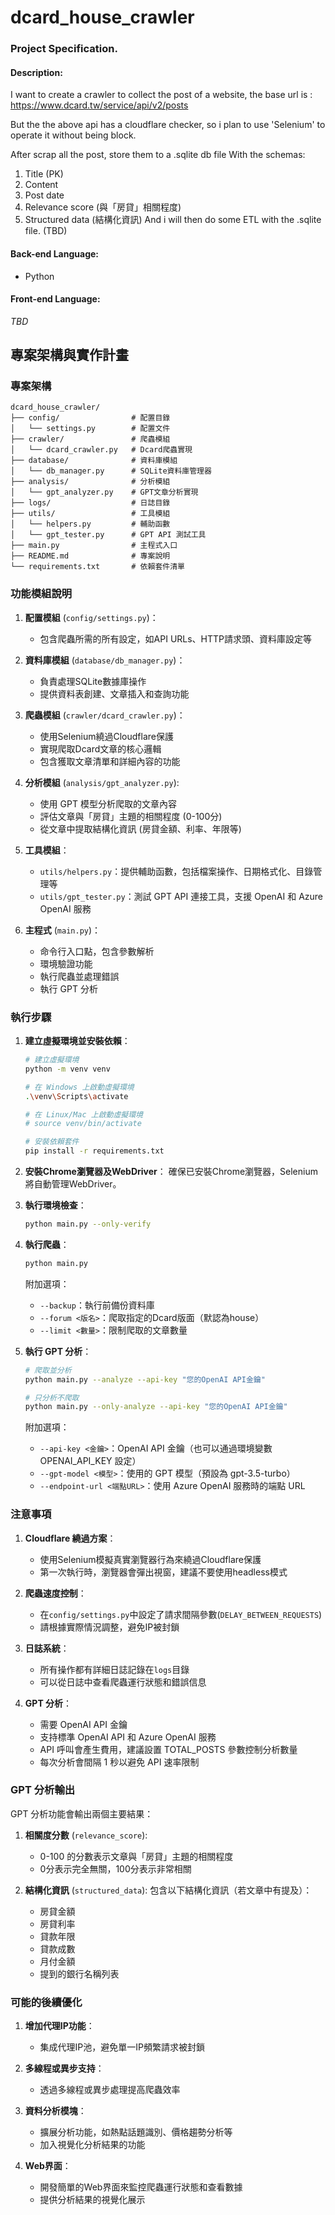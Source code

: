 # dcard_house_crawler

### Project Specification.
#### Description: 
I want to create a crawler to collect the post of a website, the base url is : https://www.dcard.tw/service/api/v2/posts

But the the above api has a cloudflare checker, so i plan to use 'Selenium' to operate it without being block.

After scrap all the post, store them to a .sqlite db file
With the schemas:
1. Title (PK)
1. Content
1. Post date
1. Relevance score (與「房貸」相關程度)
1. Structured data (結構化資訊)
And i will then do some ETL with the .sqlite file. (TBD)

#### Back-end Language:
- Python

#### Front-end Language:
*TBD*

## 專案架構與實作計畫

### 專案架構
```
dcard_house_crawler/
├── config/                # 配置目錄
│   └── settings.py        # 配置文件
├── crawler/               # 爬蟲模組
│   └── dcard_crawler.py   # Dcard爬蟲實現
├── database/              # 資料庫模組
│   └── db_manager.py      # SQLite資料庫管理器
├── analysis/              # 分析模組
│   └── gpt_analyzer.py    # GPT文章分析實現
├── logs/                  # 日誌目錄
├── utils/                 # 工具模組
│   └── helpers.py         # 輔助函數
│   └── gpt_tester.py      # GPT API 測試工具
├── main.py                # 主程式入口
├── README.md              # 專案說明
└── requirements.txt       # 依賴套件清單
```

### 功能模組說明

1. **配置模組** (`config/settings.py`)：
   - 包含爬蟲所需的所有設定，如API URLs、HTTP請求頭、資料庫設定等

2. **資料庫模組** (`database/db_manager.py`)：
   - 負責處理SQLite數據庫操作
   - 提供資料表創建、文章插入和查詢功能

3. **爬蟲模組** (`crawler/dcard_crawler.py`)：
   - 使用Selenium繞過Cloudflare保護
   - 實現爬取Dcard文章的核心邏輯
   - 包含獲取文章清單和詳細內容的功能

4. **分析模組** (`analysis/gpt_analyzer.py`):
   - 使用 GPT 模型分析爬取的文章內容
   - 評估文章與「房貸」主題的相關程度 (0-100分)
   - 從文章中提取結構化資訊 (房貸金額、利率、年限等)

5. **工具模組**：
   - `utils/helpers.py`：提供輔助函數，包括檔案操作、日期格式化、目錄管理等
   - `utils/gpt_tester.py`：測試 GPT API 連接工具，支援 OpenAI 和 Azure OpenAI 服務

6. **主程式** (`main.py`)：
   - 命令行入口點，包含參數解析
   - 環境驗證功能
   - 執行爬蟲並處理錯誤
   - 執行 GPT 分析

### 執行步驟

1. **建立虛擬環境並安裝依賴**：
   ```bash
   # 建立虛擬環境
   python -m venv venv
   
   # 在 Windows 上啟動虛擬環境
   .\venv\Scripts\activate
   
   # 在 Linux/Mac 上啟動虛擬環境
   # source venv/bin/activate
   
   # 安裝依賴套件
   pip install -r requirements.txt
   ```

2. **安裝Chrome瀏覽器及WebDriver**：
   確保已安裝Chrome瀏覽器，Selenium將自動管理WebDriver。

3. **執行環境檢查**：
   ```bash
   python main.py --only-verify
   ```

4. **執行爬蟲**：
   ```bash
   python main.py
   ```
   
   附加選項：
   - `--backup`：執行前備份資料庫
   - `--forum <版名>`：爬取指定的Dcard版面（默認為house）
   - `--limit <數量>`：限制爬取的文章數量
   
5. **執行 GPT 分析**：
   ```bash
   # 爬取並分析
   python main.py --analyze --api-key "您的OpenAI API金鑰"
   
   # 只分析不爬取
   python main.py --only-analyze --api-key "您的OpenAI API金鑰"
   ```
   
   附加選項：
   - `--api-key <金鑰>`：OpenAI API 金鑰（也可以通過環境變數 OPENAI_API_KEY 設定）
   - `--gpt-model <模型>`：使用的 GPT 模型（預設為 gpt-3.5-turbo）
   - `--endpoint-url <端點URL>`：使用 Azure OpenAI 服務時的端點 URL

### 注意事項

1. **Cloudflare 繞過方案**：
   - 使用Selenium模擬真實瀏覽器行為來繞過Cloudflare保護
   - 第一次執行時，瀏覽器會彈出視窗，建議不要使用headless模式

2. **爬蟲速度控制**：
   - 在`config/settings.py`中設定了請求間隔參數(`DELAY_BETWEEN_REQUESTS`)
   - 請根據實際情況調整，避免IP被封鎖

3. **日誌系統**：
   - 所有操作都有詳細日誌記錄在`logs`目錄
   - 可以從日誌中查看爬蟲運行狀態和錯誤信息

4. **GPT 分析**：
   - 需要 OpenAI API 金鑰
   - 支持標準 OpenAI API 和 Azure OpenAI 服務
   - API 呼叫會產生費用，建議設置 TOTAL_POSTS 參數控制分析數量
   - 每次分析會間隔 1 秒以避免 API 速率限制

### GPT 分析輸出
GPT 分析功能會輸出兩個主要結果：

1. **相關度分數** (`relevance_score`):
   - 0-100 的分數表示文章與「房貸」主題的相關程度
   - 0分表示完全無關，100分表示非常相關

2. **結構化資訊** (`structured_data`):
   包含以下結構化資訊（若文章中有提及）：
   - 房貸金額
   - 房貸利率
   - 貸款年限
   - 貸款成數
   - 月付金額
   - 提到的銀行名稱列表

### 可能的後續優化

1. **增加代理IP功能**：
   - 集成代理IP池，避免單一IP頻繁請求被封鎖

2. **多線程或異步支持**：
   - 透過多線程或異步處理提高爬蟲效率

3. **資料分析模塊**：
   - 擴展分析功能，如熱點話題識別、價格趨勢分析等
   - 加入視覺化分析結果的功能

4. **Web界面**：
   - 開發簡單的Web界面來監控爬蟲運行狀態和查看數據
   - 提供分析結果的視覺化展示


